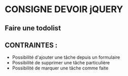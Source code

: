 # CONSIGNE DEVOIR jQUERY

## Faire une todolist  

## CONTRAINTES :
- Possibilité d'ajouter une tâche depuis un formulaire  
- Possibilité de supprimer une tâche particulière  
- Possibilité de marquer une tâche comme faite  